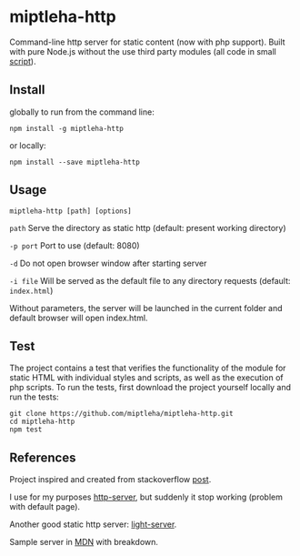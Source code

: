 # miptleha-http

Command-line http server for static content (now with php support). Built with pure Node.js without the use third party modules (all code in small [script](miptleha-http.js)).

## Install
globally to run from the command line:

`npm install -g miptleha-http`

or locally:

`npm install --save miptleha-http`

## Usage

`miptleha-http [path] [options]`

`path` Serve the directory as static http (default: present working directory)

`-p port` Port to use (default: 8080)

`-d` Do not open browser window after starting server

`-i file` Will be served as the default file to any directory requests (default: `index.html`)

Without parameters, the server will be launched in the current folder and default browser will open index.html.

## Test

The project contains a test that verifies the functionality of the module for static HTML with individual styles and scripts, as well as the execution of php scripts. To run the tests, first download the project yourself locally and run the tests:
```
git clone https://github.com/miptleha/miptleha-http.git
cd miptleha-http
npm test
```

## References

Project inspired and created from stackoverflow [post](https://stackoverflow.com/questions/16333790/node-js-quick-file-server-static-files-over-http).

I use for my purposes [http-server](https://github.com/http-party/http-server/), but suddenly it stop working (problem with default page).

Another good static http server: [light-server](https://github.com/txchen/light-server).

Sample server in [MDN](https://developer.mozilla.org/en-US/docs/Learn/Server-side/Node_server_without_framework) with breakdown.


